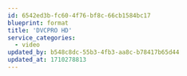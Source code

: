 ```yaml
---
id: 6542ed3b-fc60-4f76-bf8c-66cb1584bc17
blueprint: format
title: 'DVCPRO HD'
service_categories:
  - video
updated_by: b548c8dc-55b3-4fb3-aa8c-b78417b65d44
updated_at: 1710278813
---
```

